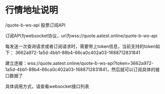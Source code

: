 # 行情地址说明

/quote-b-ws-api 股票订阅API

订阅API为websocket协议，url为wss://quote.aatest.online/quote-b-ws-api

每发送一次查询请求或者订阅请求时，需要带上token信息，当前支持的token如下：
3662a972-1a5d-4bb1-88b4-66ca0c402a03-1688712831841<br/>

建立连接：wss://quote.aatest.online/quote-b-ws-api?token=3662a972-1a5d-4bb1-88b4-66ca0c402a03-1688712831841，然后就可以订阅具体的接口数据了<br/>

具体调用方式，请查看websocket接口列表

